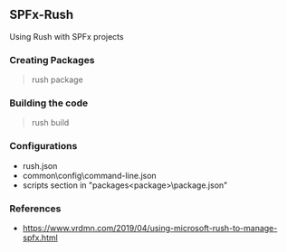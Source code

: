 ## SPFx-Rush
Using Rush with SPFx projects

### Creating Packages
> rush package

### Building the code
> rush build

### Configurations
* rush.json
* common\config\command-line.json
* scripts section in "packages\<package>\package.json"

### References
* https://www.vrdmn.com/2019/04/using-microsoft-rush-to-manage-spfx.html